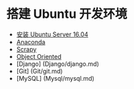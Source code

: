 # 搭建 Ubuntu 开发环境

* [安装 Ubuntu Server 16.04](Ubuntu/ubuntu.md)
* [Anaconda](Anaconda/anaconda.md)
* [Scrapy](Scrapy/scrapy.md)
* [Object Oriented](OO/oo.md)
* [Django] (Django/django.md)
* [Git] (Git/git.md)
* [MySQL] (Mysql/mysql.md)

